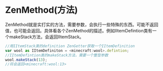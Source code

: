 # ZenMethod\(方法\)



ZenMethod就是实打实的方法，需要参数，会执行一些特殊的东西。可能不返回值，也可能会返回。具体看各个ZenMethod的描述。例如IItemDefintion类有一个makeStack方法，会返回IItemStack。

```javascript
//用IItemStack类的definition ZenGetter获取一个IItemDefinition
var wool as IItemDefiniton = <minecraft:wool>.defintion;
//IItemDefintion类的makeStack方法，需要一个整型参数
wool.makeStack(13);
//将会返回<minecraft:wool:13>
```

